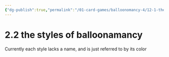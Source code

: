 ```yaml
---
{"dg-publish":true,"permalink":"/01-card-games/balloonomancy-4/12-1-the-styles-of-balloonamancy/"}
---
```



# 2.2 the styles of balloonamancy
Currently each style lacks a name, and is just referred to by its color

